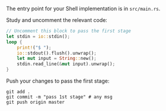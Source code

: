 The entry point for your Shell implementation is in `src/main.rs`.

Study and uncomment the relevant code: 

```rust
// Uncomment this block to pass the first stage
let stdin = io::stdin();
loop {
    print!("$ ");
    io::stdout().flush().unwrap();
    let mut input = String::new();
    stdin.read_line(&mut input).unwrap();
}
```

Push your changes to pass the first stage:

```
git add .
git commit -m "pass 1st stage" # any msg
git push origin master
```

